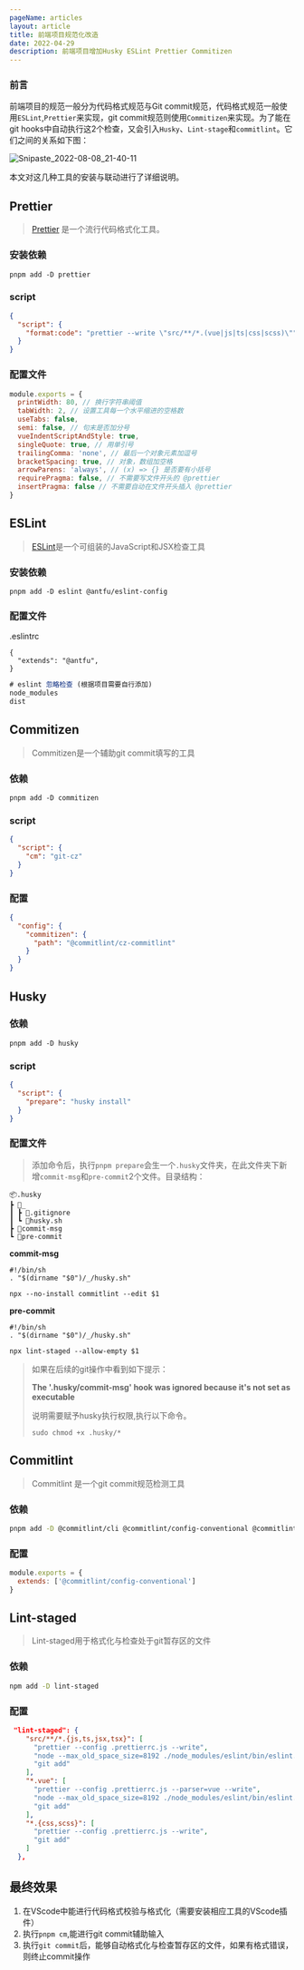 ```yaml
---
pageName: articles
layout: article
title: 前端项目规范化改造
date: 2022-04-29
description: 前端项目增加Husky ESLint Prettier Commitizen
---
```


### 前言

前端项目的规范一般分为代码格式规范与Git commit规范，代码格式规范一般使用`ESLint`,`Prettier`来实现，git commit规范则使用`Commitizen`来实现。为了能在git hooks中自动执行这2个检查，又会引入`Husky`、`Lint-stage`和`commitlint`。它们之间的关系如下图：

![Snipaste_2022-08-08_21-40-11](https://s2.loli.net/2022/08/08/cXDAxIlbZL6jJNh.png)




本文对这几种工具的安装与联动进行了详细说明。

## Prettier

> [Prettier](https://www.prettier.cn/) 是一个流行代码格式化工具。

### 安装依赖

```shell
pnpm add -D prettier
```

### script

```json [package.json]
{
  "script": {
    "format:code": "prettier --write \"src/**/*.(vue|js|ts|css|scss)\""
  }
}
```

### 配置文件

```js [.prettierrc.js]
module.exports = {
  printWidth: 80, // 换行字符串阈值
  tabWidth: 2, // 设置工具每一个水平缩进的空格数
  useTabs: false,
  semi: false, // 句末是否加分号
  vueIndentScriptAndStyle: true,
  singleQuote: true, // 用单引号
  trailingComma: 'none', // 最后一个对象元素加逗号
  bracketSpacing: true, // 对象，数组加空格
  arrowParens: 'always', // (x) => {} 是否要有小括号
  requirePragma: false, // 不需要写文件开头的 @prettier
  insertPragma: false // 不需要自动在文件开头插入 @prettier
}
```

## ESLint

> [ESLint](https://cn.eslint.org/)是一个可组装的JavaScript和JSX检查工具

### 安装依赖

```shell
pnpm add -D eslint @antfu/eslint-config
```

### 配置文件
.eslintrc
```
{
  "extends": "@antfu",
}
```



```js [.eslintignore]
# eslint 忽略检查 (根据项目需要自行添加)
node_modules
dist
```

## Commitizen

> Commitizen是一个辅助git commit填写的工具

### 依赖

```shell
pnpm add -D commitizen
```

### script

```json [package.json]
{
  "script": {
    "cm": "git-cz"
  }
}
```

### 配置

```json [package.json]
{
  "config": {
    "commitizen": {
      "path": "@commitlint/cz-commitlint"
    }
  }
}
```



## Husky

### 依赖

```shell
pnpm add -D husky
```

### script

```json [package.json]
{
  "script": {
    "prepare": "husky install"
  }
}
```

### 配置文件

> 添加命令后，执行`pnpm prepare`会生一个`.husky`文件夹，在此文件夹下新增`commit-msg`和`pre-commit`2个文件。目录结构：
```
📦.husky
┣ 📂_
┃ ┣ 📜.gitignore
┃ ┗ 📜husky.sh
┣ 📜commit-msg
┗ 📜pre-commit
```


**commit-msg**

```shell
#!/bin/sh
. "$(dirname "$0")/_/husky.sh"

npx --no-install commitlint --edit $1
```

**pre-commit**

```shell
#!/bin/sh
. "$(dirname "$0")/_/husky.sh"

npx lint-staged --allow-empty $1
```

> 如果在后续的git操作中看到如下提示：
>
> **The '.husky/commit-msg' hook was ignored because it's not set as executable**
>
> 说明需要赋予husky执行权限,执行以下命令。
>
> `sudo chmod +x .husky/*`

## Commitlint

> Commitlint 是一个git commit规范检测工具

### 依赖

```sh
pnpm add -D @commitlint/cli @commitlint/config-conventional @commitlint/cz-commitlint
```

### 配置

```js [commitlint.config.js]
module.exports = {
  extends: ['@commitlint/config-conventional']
}
```

## Lint-staged

> Lint-staged用于格式化与检查处于git暂存区的文件

### 依赖

```sh
npm add -D lint-staged
```

### 配置

```json [package.json]
 "lint-staged": {
    "src/**/*.{js,ts,jsx,tsx}": [
      "prettier --config .prettierrc.js --write",
      "node --max_old_space_size=8192 ./node_modules/eslint/bin/eslint.js --fix --color --cache --quiet",
      "git add"
    ],
    "*.vue": [
      "prettier --config .prettierrc.js --parser=vue --write",
      "node --max_old_space_size=8192 ./node_modules/eslint/bin/eslint.js --fix --color --cache --quiet",
      "git add"
    ],
    "*.{css,scss}": [
      "prettier --config .prettierrc.js --write",
      "git add"
    ]
  },
```

## 最终效果

1. 在VScode中能进行代码格式校验与格式化（需要安装相应工具的VScode插件）
2. 执行`pnpm cm`,能进行git commit辅助输入
3. 执行`git commit`后，能够自动格式化与检查暂存区的文件，如果有格式错误，则终止commit操作
